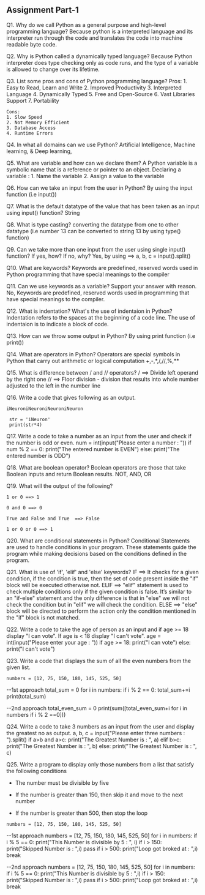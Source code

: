 ## Assignment Part-1
Q1. Why do we call Python as a general purpose and high-level programming language?
	Because python is a interpreted language and its interpreter run through the code and translates the code into machine readable byte code.

Q2. Why is Python called a dynamically typed language?
	Because Python interpreter does type checking only as code runs, and the type of a variable is allowed to change over its lifetime.

Q3. List some pros and cons of Python programming language?
	Pros:
	1. Easy to Read, Learn and Write
	2. Improved Productivity
	3. Interpreted Language
	4. Dynamically Typed
	5. Free and Open-Source
	6. Vast Libraries Support
	7. Portability
	
	Cons:
	1. Slow Speed
	2. Not Memory Efficient
	3. Database Access
	4. Runtime Errors

Q4. In what all domains can we use Python?
	Artificial Intelligence, Machine learning, & Deep learning, 

Q5. What are variable and how can we declare them?
	A Python variable is a symbolic name that is a reference or pointer to an object. 
	Declaring a variable : 
	1. Name the variable
	2. Assign a value to the variable

Q6. How can we take an input from the user in Python?
	By using the input function (i.e input())

Q7. What is the default datatype of the value that has been taken as an input using input() function?
	String

Q8. What is type casting?
	converting the datatype from one to other datatype (i.e number 13 can be converted to string 13 by using type() function)

Q9. Can we take more than one input from the user using single input() function? If yes, how? If no, why?
	Yes,  by using ==> a, b, c = input().split() 

Q10. What are keywords?
	 Keywords are predefined, reserved words used in Python programming that have special meanings to the compiler

Q11. Can we use keywords as a variable? Support your answer with reason.
	 No, Keywords are predefined, reserved words used in programming that have special meanings to the compiler.
	 

Q12. What is indentation? What's the use of indentaion in Python?
	 Indentation refers to the spaces at the beginning of a code line. The use of indentaion is to indicate a block of code.

Q13. How can we throw some output in Python?
	 By using print function (i.e print())

Q14. What are operators in Python?
	 Operators are special symbols in Python that carry out arithmetic or logical computation
	 +,-,*,/,//,%,**


Q15. What is difference between / and // operators?
	 /  ==> Divide left operand by the right one 
	 // ==> Floor division - division that results into whole number adjusted to the left in the number line

Q16. Write a code that gives following as an output.
```
iNeuroniNeuroniNeuroniNeuron
```
	 str = 'iNeuron'
	 print(str*4)

Q17. Write a code to take a number as an input from the user and check if the number is odd or even.
	 num = int(input("Please enter a number : "))
	 if num % 2 == 0:
		print("The entered number is EVEN")
	 else:
		print("The entered number is ODD")

Q18. What are boolean operator?
	 Boolean operators are those that take Boolean inputs and return Boolean results.
	 NOT, AND, OR

Q19. What will the output of the following?
```
1 or 0 ==> 1

0 and 0 ==> 0

True and False and True  ==> False 

1 or 0 or 0 ==> 1
```

Q20. What are conditional statements in Python?
	 Conditional Statements are used to handle conditions in your program. 
	 These statements guide the program while making decisions based on the conditions defined in the program.

Q21. What is use of 'if', 'elif' and 'else' keywords?
	 IF ==> It checks for a given condition, if the condition is true, then the set of code present inside the "if" block will be executed otherwise not.
	 ELIF ==> "elif" statement is used to check multiple conditions only if the given condition is false. 
			  It’s similar to an "if-else" statement and the only difference is that in "else" we will not check the condition but in "elif" we will check the condition.
	 ELSE ==> "else" block will be directed to perform the action only the condition mentioned in the "if" block is not matched.

Q22. Write a code to take the age of person as an input and if age >= 18 display "I can vote". If age is < 18 display "I can't vote".
	 age  = int(input("Please enter your age : "))
	if age >= 18:
		print("I can vote")
	else:
		print("I can't vote")

Q23. Write a code that displays the sum of all the even numbers from the given list.
```
numbers = [12, 75, 150, 180, 145, 525, 50]
```
--1st approach
total_sum = 0
for i in numbers:
    if i % 2 == 0:
        total_sum+=i
print(total_sum)

--2nd approach
total_even_sum = 0
print(sum([total_even_sum+i for i in numbers if i % 2 ==0]))



Q24. Write a code to take 3 numbers as an input from the user and display the greatest no as output.
	 a, b, c = input("Please enter three numbers : ").split()
	 if a>b and a>c:
		print("The Greatest Number is : ", a)
	 elif b>c:
		print("The Greatest Number is : ", b)
	 else:
		print("The Greatest Number is : ", c)

Q25. Write a program to display only those numbers from a list that satisfy the following conditions

- The number must be divisible by five

- If the number is greater than 150, then skip it and move to the next number

- If the number is greater than 500, then stop the loop
```
numbers = [12, 75, 150, 180, 145, 525, 50]
```

--1st approach
numbers = [12, 75, 150, 180, 145, 525, 50]
for i in numbers:
    if i % 5 == 0:
        print("This Number is divisible by 5 : ", i)
    if i > 150:
        print("Skipped Number is : ",i)
        pass
    if i > 500:
        print("Loop got broked at : ",i)
        break

--2nd approach
numbers = [12, 75, 150, 180, 145, 525, 50]
for i in numbers:
    if i % 5 == 0:
        print("This Number is divisible by 5 : ",i)
        if i > 150:
            print("Skipped Number is : ",i)
            pass
        if i > 500:
            print("Loop got broked at : ",i)
            break 
